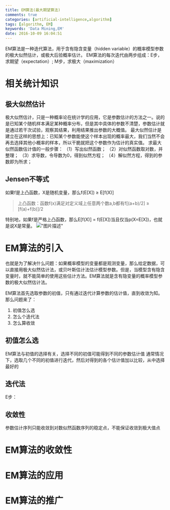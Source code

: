 ```yaml
---
title: EM算法(最大期望算法)
comments: true
categories: [artificial-intelligence,algorithm]
tags: [algorithm, EM]
keywords: 'Data Mining,EM'
date: 2016-10-09 16:04:51
---
```

EM算法是一种迭代算法，用于含有隐含变量（hidden variable）的概率模型参数的极大似然估计，或极大后验概率估计。
EM算法的每次迭代由两步组成：E步，求期望（expectation）; M步，求极大（maximization）
 <!--more-->
# 相关统计知识
## 极大似然估计
极大似然估计，只是一种概率论在统计学的应用，它是参数估计的方法之一。说的是已知某个随机样本满足某种概率分布，但是其中具体的参数不清楚，参数估计就是通过若干次试验，观察其结果，利用结果推出参数的大概值。
最大似然估计是建立在这样的思想上：已知某个参数能使这个样本出现的概率最大，我们当然不会再去选择其他小概率的样本，所以干脆就把这个参数作为估计的真实值。
求最大似然函数估计值的一般步骤：
（1）写出似然函数；
（2）对似然函数取对数，并整理；
（3）求导数，令导数为0，得到似然方程；
（4）解似然方程，得到的参数即为所求；

## Jensen不等式
如果f是上凸函数，X是随机变量，那么f(E[X]) ≥ E[f(X)]
>上凸函数：函数f(x)满足对定义域上任意两个数a,b都有f[(a+b)/2] ≥ [f(a)+f(b)]/2

特别地，如果f是严格上凸函数，那么E[f(X)] = f(E[X])当且仅当p(X=E[X])，也就是说X是常量。
!["图片描述"](/img/201104061615564890.png)

# EM算法的引入
也就是为了解决什么问题：如果概率模型的变量都是观测变量，那么给定数据，可以直接用极大似然估计法，或贝叶斯估计法估计模型参数。但是，当模型含有隐含变量时，就不能简单的使用这些估计方法。EM算法就是含有隐变量的概率模型参数的极大似然估计法。

EM算法首先选取参数的初值，只有通过迭代计算参数的估计值，直到收敛为知。
那么问题来了：
1. 初值怎么选
2. 怎么个迭代法
2. 怎么算收敛

## 初值怎么选
EM算法与初值的选择有关，选择不同的初值可能得到不同的参数估计值
通常情况下，选取几个不同的初值进行迭代，然后对得到的各个估计值加以比较，从中选择最好的
## 迭代法
E步：

## 收敛性
参数估计序列只能收敛到对数似然函数序列的稳定点，不能保证收敛到极大值点


# EM算法的收敛性
# EM算法的应用
# EM算法的推广
